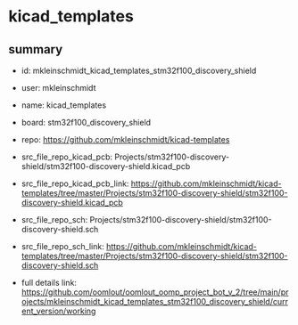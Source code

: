 # kicad_templates
 
## summary 
* id: mkleinschmidt_kicad_templates_stm32f100_discovery_shield
* user: mkleinschmidt
* name: kicad_templates
* board: stm32f100_discovery_shield
* repo: https://github.com/mkleinschmidt/kicad-templates
* src_file_repo_kicad_pcb: Projects/stm32f100-discovery-shield/stm32f100-discovery-shield.kicad_pcb
* src_file_repo_kicad_pcb_link: https://github.com/mkleinschmidt/kicad-templates/tree/master/Projects/stm32f100-discovery-shield/stm32f100-discovery-shield.kicad_pcb


* src_file_repo_sch: Projects/stm32f100-discovery-shield/stm32f100-discovery-shield.sch
* src_file_repo_sch_link: https://github.com/mkleinschmidt/kicad-templates/tree/master/Projects/stm32f100-discovery-shield/stm32f100-discovery-shield.sch
* full details link: https://github.com/oomlout/oomlout_oomp_project_bot_v_2/tree/main/projects/mkleinschmidt_kicad_templates_stm32f100_discovery_shield/current_version/working  







